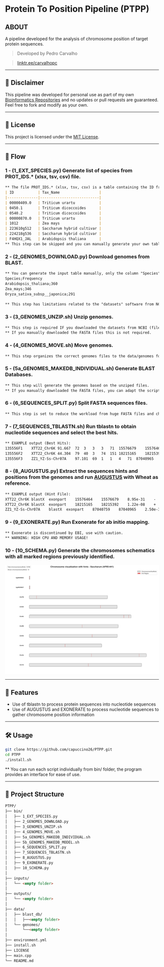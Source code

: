 # Protein To Position Pipeline (PTPP)

## ABOUT
A pipeline developed for the analysis of chromosome position of target protein sequences.

> Developed by Pedro Carvalho

> [linktr.ee/carvalhopc](linktr.ee/carvalhopc)

---

## 🤝 Disclaimer

This pipeline was developed for personal use as part of my own [Bioinformatics Repositories](https://github.com/capuccino26?tab=repositories) and no updates or pull requests are guaranteed.
Feel free to fork and modify as your own.

---

## 📄 License

This project is licensed under the [MIT License](LICENSE).

---
## 📘 Flow
### 1 - (1_EXT_SPECIES.py) Generate list of species from PROT_IDS.* (xlsx, tsv, csv) file.
```markdown
** The file PROT_IDS.* (xlsx, tsv, csv) is a table containing the ID from the FASTA file and the species:
| ID           | Tax_Name                  |
|--------------|---------------------------|
| 00000409.0   | Triticum urartu           |
| 0450.1       | Triticum dicoccoides      |
| 0540.2       | Triticum dicoccoides      |
| 00000870.0   | Triticum urartu           |
| 1012         | Zea mays                  |
| 223610g512   | Saccharum hybrid cultivar |
| 224218g536   | Saccharum hybrid cultivar |
| F4HQX1_JAL   | Arabidopsis thaliana      |
** This step can be skipped and you can manually generate your own table for step 2.
```
### 2 - (2_GENOMES_DOWNLOAD.py) Download genomes from BLAST.
```markdown
** You can generate the input table manually, only the column "Species" is required with all the species/genus you will use for further steps:
Species;Frequency
Arabidopsis_thaliana;360
Zea_mays;346
Oryza_sativa_subsp__japonica;291

** This step has limitations related to the "datasets" software from NCBI, it is recomended to manually download the genomes files (If you get errors the files will be corrupted). this script can, however, help with bulk experiments.
```

### 3 - (3_GENOMES_UNZIP.sh) Unzip genomes.
```markdown
** This step is required IF you downloaded the datasets from NCBI (files ncbi_dataset.zip).
** If you manually downloaded the FASTA files this is not required.
```

### 4 - (4_GENOMES_MOVE.sh) Move genomes.
```markdown
** This step organizes the correct genomes files to the data/genomes folder
```

### 5 - (5a_GENOMES_MAKEDB_INDIVIDUAL.sh) Generate BLAST Databases.
```markdown
** This step will generate the genomes based on the unziped files.
** If you manually downloaded the FASTA files, you can adapt the script (5b_GENOMES_MAKEDB_MODEL.sh) to merge the files and make the DB.
```

### 6 - (6_SEQUENCES_SPLIT.py) Split FASTA sequences files.
```markdown
** This step is set to reduce the workload from huge FASTA files and chunk analysis, you can split your input sequences by their species or by their genus.
```

### 7 - (7_SEQUENCES_TBLASTN.sh) Run tblastn to obtain nucleotide sequences and select the best hits.
```markdown
** EXAMPLE output (Best Hits):
135556F1	XTT22_Chr6K	91.667	72	3	3	3	71	15576679	15576464	8.95e-31	127
135556F2	XTT22_Chr6K	44.304	79	40	3	74	151	18215165	18215392	1.22e-08	63.9
135556F3	ZZ1_YZ-Ss-Chr07A	97.101	69	1	1	4	71	87040965	87040759	2.50e-31	129
```

### 8 - (8_AUGUSTUS.py) Extract the sequences hints and positions from the genomes and run [AUGUSTUS](https://github.com/Gaius-Augustus/Augustus) with Wheat as reference.
```markdown
** EXAMPLE output (Hint File):
XTT22_Chr6K	blastX	exonpart	15576464	15576679	8.95e-31	-	.	grp=135556F1;pri=4;src=M
XTT22_Chr6K	blastX	exonpart	18215165	18215392	1.22e-08	+	.	grp=135556F2;pri=4;src=M
ZZ1_YZ-Ss-Chr07A	blastX	exonpart	87040759	87040965	2.50e-31	-	.	grp=135556F3;pri=4;src=M
```

### 9 - (9_EXONERATE.py) Run Exonerate for ab initio mapping.
```markdown
** Exonerate is discontinued by EBI, use with caution.
** WARNING: HIGH CPU AND MEMORY USAGE!
```

### 10 - (10_SCHEMA.py) Generate the chromosomes schematics with all marked regions previously identified.
![Example of chromosome schematic](10_EXAMPLE.png)

---

## 🚀 Features

- Use of tblastn to process protein sequences into nucleotide sequences
- Use of AUGUSTUS and EXONERATE to process nucleotide sequences to gather chromosome position information

---

## 🛠️ Usage

```bash
git clone https://github.com/capuccino26/PTPP.git
cd PTPP
./install.sh
```

** You can run each script individually from bin/ folder, the program provides an interface for ease of use.

---

## 📂 Project Structure
```markdown
PTPP/
├── bin/
│   ├── 1_EXT_SPECIES.py
│   ├── 2_GENOMES_DOWNLOAD.py
│   ├── 3_GENOMES_UNZIP.sh
│   ├── 4_GENOMES_MOVE.sh
│   ├── 5a_GENOMES_MAKEDB_INDIVIDUAL.sh
│   ├── 5b_GENOMES_MAKEDB_MODEL.sh
│   ├── 6_SEQUENCES_SPLIT.py
│   ├── 7_SEQUENCES_TBLASTN.sh
│   ├── 8_AUGUSTUS.py
│   ├── 9_EXONERATE.py
│   ├── 10_SCHEMA.py
│
├── inputs/
│   └── <empty folder>
│
├── outputs/
│   └── <empty folder>
│
├── data/
│   ├── blast_db/
│   │   ├──<empty folder>
│   └── genomes/
│       └──<empty folder>
│
├── environment.yml
├── install.sh
├── LICENSE
├── main.cpp
└── README.md
```
